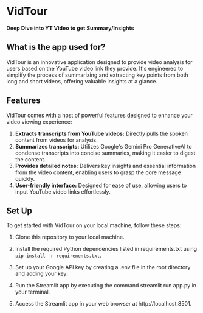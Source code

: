 # VidTour

**Deep Dive into YT Video to get Summary/Insights**

## What is the app used for?
VidTour is an innovative application designed to provide video analysis for users based on the YouTube video link they provide. It's engineered to simplify the process of summarizing and extracting key points from both long and short videos, offering valuable insights at a glance.

## Features
VidTour comes with a host of powerful features designed to enhance your video viewing experience:

1. **Extracts transcripts from YouTube videos:** Directly pulls the spoken content from videos for analysis.
2. **Summarizes transcripts:** Utilizes Google's Gemini Pro GenerativeAI to condense transcripts into concise summaries, making it easier to digest the content.
3. **Provides detailed notes:** Delivers key insights and essential information from the video content, enabling users to grasp the core message quickly.
4. **User-friendly interface:** Designed for ease of use, allowing users to input YouTube video links effortlessly.

## Set Up
To get started with VidTour on your local machine, follow these steps:

1. Clone this repository to your local machine.

2. Install the required Python dependencies listed in requirements.txt using `pip install -r requirements.txt`.

3. Set up your Google API key by creating a .env file in the root directory and adding your key:

4. Run the Streamlit app by executing the command streamlit run app.py in your terminal.

5. Access the Streamlit app in your web browser at http://localhost:8501.


